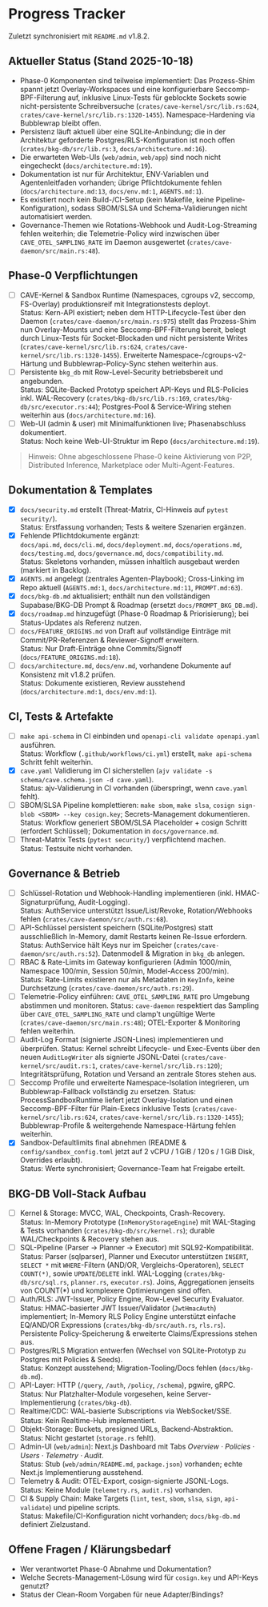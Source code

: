 # Progress Tracker

Zuletzt synchronisiert mit `README.md` v1.8.2.

## Aktueller Status (Stand 2025-10-18)
- Phase-0 Komponenten sind teilweise implementiert: Das Prozess-Shim spannt jetzt Overlay-Workspaces und eine konfigurierbare Seccomp-BPF-Filterung auf, inklusive Linux-Tests für geblockte Sockets sowie nicht-persistente Schreibversuche (`crates/cave-kernel/src/lib.rs:624`, `crates/cave-kernel/src/lib.rs:1320-1455`). Namespace-Hardening via Bubblewrap bleibt offen.
- Persistenz läuft aktuell über eine SQLite-Anbindung; die in der Architektur geforderte Postgres/RLS-Konfiguration ist noch offen (`crates/bkg-db/src/lib.rs:3`, `docs/architecture.md:16`).
- Die erwarteten Web-UIs (`web/admin`, `web/app`) sind noch nicht eingecheckt (`docs/architecture.md:19`).
- Dokumentation ist nur für Architektur, ENV-Variablen und Agentenleitfaden vorhanden; übrige Pflichtdokumente fehlen (`docs/architecture.md:13`, `docs/env.md:1`, `AGENTS.md:1`).
- Es existiert noch kein Build-/CI-Setup (kein Makefile, keine Pipeline-Konfiguration), sodass SBOM/SLSA und Schema-Validierungen nicht automatisiert werden.
- Governance-Themen wie Rotations-Webhook und Audit-Log-Streaming fehlen weiterhin; die Telemetrie-Policy wird inzwischen über `CAVE_OTEL_SAMPLING_RATE` im Daemon ausgewertet (`crates/cave-daemon/src/main.rs:48`).

## Phase-0 Verpflichtungen
- [ ] CAVE-Kernel & Sandbox Runtime (Namespaces, cgroups v2, seccomp, FS-Overlay) produktionsreif mit Integrationstests deployt.  
  Status: Kern-API existiert; neben dem HTTP-Lifecycle-Test über den Daemon (`crates/cave-daemon/src/main.rs:975`) stellt das Prozess-Shim nun Overlay-Mounts und eine Seccomp-BPF-Filterung bereit, belegt durch Linux-Tests für Socket-Blockaden und nicht persistente Writes (`crates/cave-kernel/src/lib.rs:624`, `crates/cave-kernel/src/lib.rs:1320-1455`). Erweiterte Namespace-/cgroups-v2-Härtung und Bubblewrap-Policy-Sync stehen weiterhin aus.
- [ ] Persistente `bkg_db` mit Row-Level-Security betriebsbereit und angebunden.  
  Status: SQLite-Backed Prototyp speichert API-Keys und RLS-Policies inkl. WAL-Recovery (`crates/bkg-db/src/lib.rs:169`, `crates/bkg-db/src/executor.rs:44`); Postgres-Pool & Service-Wiring stehen weiterhin aus (`docs/architecture.md:16`).
- [ ] Web-UI (admin & user) mit Minimalfunktionen live; Phasenabschluss dokumentiert.  
  Status: Noch keine Web-UI-Struktur im Repo (`docs/architecture.md:19`).

> Hinweis: Ohne abgeschlossene Phase-0 keine Aktivierung von P2P, Distributed Inference, Marketplace oder Multi-Agent-Features.

## Dokumentation & Templates
- [x] `docs/security.md` erstellt (Threat-Matrix, CI-Hinweis auf `pytest security/`).  
  Status: Erstfassung vorhanden; Tests & weitere Szenarien ergänzen.
- [x] Fehlende Pflichtdokumente ergänzt:  
  `docs/api.md`, `docs/cli.md`, `docs/deployment.md`, `docs/operations.md`, `docs/testing.md`, `docs/governance.md`, `docs/compatibility.md`.  
  Status: Skeletons vorhanden, müssen inhaltlich ausgebaut werden (markiert in Backlog).
- [x] `AGENTS.md` angelegt (zentrales Agenten-Playbook); Cross-Linking im Repo aktuell (`AGENTS.md:1`, `docs/architecture.md:11`, `PROMPT.md:63`).
- [x] `docs/bkg-db.md` aktualisiert; enthält nun den vollständigen Supabase/BKG-DB Prompt & Roadmap (ersetzt `docs/PROMPT_BKG_DB.md`).
- [x] `docs/roadmap.md` hinzugefügt (Phase-0 Roadmap & Priorisierung); bei Status-Updates als Referenz nutzen.
- [ ] `docs/FEATURE_ORIGINS.md` von Draft auf vollständige Einträge mit Commit/PR-Referenzen & Reviewer-Signoff erweitern.  
  Status: Nur Draft-Einträge ohne Commits/Signoff (`docs/FEATURE_ORIGINS.md:18`).
- [ ] `docs/architecture.md`, `docs/env.md`, vorhandene Dokumente auf Konsistenz mit v1.8.2 prüfen.  
  Status: Dokumente existieren, Review ausstehend (`docs/architecture.md:1`, `docs/env.md:1`).

## CI, Tests & Artefakte
- [ ] `make api-schema` in CI einbinden und `openapi-cli validate openapi.yaml` ausführen.  
  Status: Workflow (`.github/workflows/ci.yml`) erstellt, `make api-schema` Schritt fehlt weiterhin.
- [x] `cave.yaml` Validierung im CI sicherstellen (`ajv validate -s schema/cave.schema.json -d cave.yaml`).  
  Status: ajv-Validierung in CI vorhanden (überspringt, wenn `cave.yaml` fehlt).
- [ ] SBOM/SLSA Pipeline komplettieren: `make sbom`, `make slsa`, `cosign sign-blob <SBOM> --key cosign.key`; Secrets-Management dokumentieren.  
  Status: Workflow generiert SBOM/SLSA Placeholder + cosign Schritt (erfordert Schlüssel); Dokumentation in `docs/governance.md`.
- [ ] Threat-Matrix Tests (`pytest security/`) verpflichtend machen.  
  Status: Testsuite nicht vorhanden.

## Governance & Betrieb
- [ ] Schlüssel-Rotation und Webhook-Handling implementieren (inkl. HMAC-Signaturprüfung, Audit-Logging).  
  Status: AuthService unterstützt Issue/List/Revoke, Rotation/Webhooks fehlen (`crates/cave-daemon/src/auth.rs:68`).
- [ ] API-Schlüssel persistent speichern (SQLite/Postgres) statt ausschließlich In-Memory, damit Restarts keinen Re-Issue erfordern.  
  Status: AuthService hält Keys nur im Speicher (`crates/cave-daemon/src/auth.rs:52`). Datenmodell & Migration in `bkg_db` anlegen.
- [ ] RBAC & Rate-Limits im Gateway konfigurieren (Admin 1000/min, Namespace 100/min, Session 50/min, Model-Access 200/min).  
  Status: Rate-Limits existieren nur als Metadaten in `KeyInfo`, keine Durchsetzung (`crates/cave-daemon/src/auth.rs:29`).
- [ ] Telemetrie-Policy einführen: `CAVE_OTEL_SAMPLING_RATE` pro Umgebung abstimmen und monitoren.
  Status: `cave-daemon` respektiert das Sampling über `CAVE_OTEL_SAMPLING_RATE` und clamp't ungültige Werte (`crates/cave-daemon/src/main.rs:48`); OTEL-Exporter & Monitoring fehlen weiterhin.
- [ ] Audit-Log Format (signierte JSON-Lines) implementieren und überprüfen.
  Status: Kernel schreibt Lifecycle- und Exec-Events über den neuen `AuditLogWriter` als signierte JSONL-Datei (`crates/cave-kernel/src/audit.rs:1`, `crates/cave-kernel/src/lib.rs:120`); Integritätsprüfung, Rotation und Versand an zentrale Stores stehen aus.
- [ ] Seccomp Profile und erweiterte Namespace-Isolation integrieren, um Bubblewrap-Fallback vollständig zu ersetzen.
  Status: ProcessSandboxRuntime liefert jetzt Overlay-Isolation und einen Seccomp-BPF-Filter für Plain-Execs inklusive Tests (`crates/cave-kernel/src/lib.rs:624`, `crates/cave-kernel/src/lib.rs:1320-1455`); Bubblewrap-Profile & weitergehende Namespace-Härtung fehlen weiterhin.
- [x] Sandbox-Defaultlimits final abnehmen (README & `config/sandbox_config.toml` jetzt auf 2 vCPU / 1 GiB / 120 s / 1 GiB Disk, Overrides erlaubt).  
  Status: Werte synchronisiert; Governance-Team hat Freigabe erteilt.

## BKG-DB Voll-Stack Aufbau
- [ ] Kernel & Storage: MVCC, WAL, Checkpoints, Crash-Recovery.  
  Status: In-Memory Prototype (`InMemoryStorageEngine`) mit WAL-Staging & Tests vorhanden (`crates/bkg-db/src/kernel.rs`); durable WAL/Checkpoints & Recovery stehen aus.
- [ ] SQL-Pipeline (Parser → Planner → Executor) mit SQL92-Kompatibilität.  
  Status: Parser (sqlparser), Planner und Executor unterstützen `INSERT`, `SELECT *` mit `WHERE`-Filtern (AND/OR, Vergleichs-Operatoren), `SELECT COUNT(*)`, sowie `UPDATE`/`DELETE` inkl. WAL-Logging (`crates/bkg-db/src/sql.rs`, `planner.rs`, `executor.rs`). Joins, Aggregationen jenseits von COUNT(*) und komplexere Optimierungen sind offen.
- [ ] Auth/RLS: JWT-Issuer, Policy Engine, Row-Level Security Evaluator.  
  Status: HMAC-basierter JWT Issuer/Validator (`JwtHmacAuth`) implementiert; In-Memory RLS Policy Engine unterstützt einfache EQ/AND/OR Expressions (`crates/bkg-db/src/auth.rs`, `rls.rs`). Persistente Policy-Speicherung & erweiterte Claims/Expressions stehen aus.
- [ ] Postgres/RLS Migration entwerfen (Wechsel von SQLite-Prototyp zu Postgres mit Policies & Seeds).  
  Status: Konzept ausstehend; Migration-Tooling/Docs fehlen (`docs/bkg-db.md`).
- [ ] API-Layer: HTTP (`/query`, `/auth`, `/policy`, `/schema`), pgwire, gRPC.  
  Status: Nur Platzhalter-Module vorgesehen, keine Server-Implementierung (`crates/bkg-db`).
- [ ] Realtime/CDC: WAL-basierte Subscriptions via WebSocket/SSE.  
  Status: Kein Realtime-Hub implementiert.
- [ ] Objekt-Storage: Buckets, presigned URLs, Backend-Abstraktion.  
  Status: Nicht gestartet (`storage.rs` fehlt).
- [ ] Admin-UI (`web/admin`): Next.js Dashboard mit Tabs *Overview · Policies · Users · Telemetry · Audit*.  
  Status: Stub (`web/admin/README.md`, `package.json`) vorhanden; echte Next.js Implementierung ausstehend.
- [ ] Telemetry & Audit: OTEL-Export, cosign-signierte JSONL-Logs.  
  Status: Keine Module (`telemetry.rs`, `audit.rs`) vorhanden.
- [ ] CI & Supply Chain: Make Targets (`lint`, `test`, `sbom`, `slsa`, `sign`, `api-validate`) und pipeline scripts.  
  Status: Makefile/CI-Konfiguration nicht vorhanden; `docs/bkg-db.md` definiert Zielzustand.

## Offene Fragen / Klärungsbedarf
- Wer verantwortet Phase-0 Abnahme und Dokumentation?
- Welche Secrets-Management-Lösung wird für `cosign.key` und API-Keys genutzt?
- Status der Clean-Room Vorgaben für neue Adapter/Bindings?
